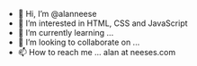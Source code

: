 - 👋 Hi, I’m @alanneese
- 👀 I’m interested in HTML, CSS and JavaScript
- 🌱 I’m currently learning ...
- 💞️ I’m looking to collaborate on ...
- 📫 How to reach me ... alan at neeses.com

<!---
alanneese/alanneese is a ✨ special ✨ repository because its `README.md` (this file) appears on your GitHub profile.
You can click the Preview link to take a look at your changes.
--->
